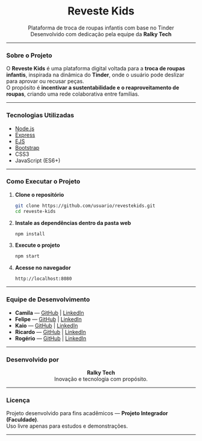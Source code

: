 <h1 align="center"> Reveste Kids</h1>

<p align="center">
  Plataforma de troca de roupas infantis com base no Tinder   
  <br>
  Desenvolvido com dedicação pela equipe da <b>Ralky Tech</b>
</p>

---

### Sobre o Projeto

O **Reveste Kids** é uma plataforma digital voltada para a **troca de roupas infantis**, inspirada na dinâmica do **Tinder**, onde o usuário pode deslizar para aprovar ou recusar peças.  
O propósito é **incentivar a sustentabilidade e o reaproveitamento de roupas**, criando uma rede colaborativa entre famílias.

---

### Tecnologias Utilizadas

- [Node.js](https://nodejs.org/)  
- [Express](https://expressjs.com/)  
- [EJS](https://ejs.co/)  
- [Bootstrap](https://getbootstrap.com/)  
- CSS3  
- JavaScript (ES6+)

---

### Como Executar o Projeto

1. **Clone o repositório**
   ```bash
   git clone https://github.com/usuario/revestekids.git
   cd reveste-kids
   ```

2. **Instale as dependências dentro da pasta web**
   ```bash
   npm install
   ```

3. **Execute o projeto**
   ```bash
   npm start
   ```

4. **Acesse no navegador**
   ```
   http://localhost:8080
   ```

---

### Equipe de Desenvolvimento

- **Camila** — [GitHub](https://github.com/MaxPichy) | [LinkedIn](https://www.linkedin.com/in/camila-machado-996373261/)  
- **Felipe** — [GitHub](https://github.com/Felipecg2k2) | [LinkedIn](https://www.linkedin.com/in/felipecg2k2/)  
- **Kaio** — [GitHub](https://github.com/KaioSumikawa) | [LinkedIn](https://www.linkedin.com/in/kaio-sumikawa/)
- **Ricardo** — [GitHub](https://github.com/ricardosugano) | [LinkedIn](https://www.linkedin.com/in/ricardo-sugano-25b528365/)
- **Rogério** — [GitHub](https://github.com/toledorp) | [LinkedIn](https://www.linkedin.com/in/rogerio-pupo-964ab5244/)  

---

### Desenvolvido por

<p align="center">
  <b>Ralky Tech</b><br>
  Inovação e tecnologia com propósito.
</p>

---

### Licença

Projeto desenvolvido para fins acadêmicos — **Projeto Integrador (Faculdade)**.  
Uso livre apenas para estudos e demonstrações.

---
